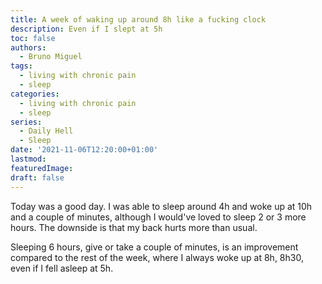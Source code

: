 ```yaml
---
title: A week of waking up around 8h like a fucking clock
description: Even if I slept at 5h
toc: false
authors:
  - Bruno Miguel
tags:
  - living with chronic pain
  - sleep
categories:
  - living with chronic pain
  - sleep
series:
  - Daily Hell
  - Sleep
date: '2021-11-06T12:20:00+01:00'
lastmod:
featuredImage:
draft: false
---
```


Today was a good day. I was able to sleep around 4h and woke up at 10h and a couple of minutes, although I would've loved to sleep 2 or 3 more hours. The downside is that my back hurts more than usual.

Sleeping 6 hours, give or take a couple of minutes, is an improvement compared to the rest of the week, where I always woke up at 8h, 8h30, even if I fell asleep at 5h.
